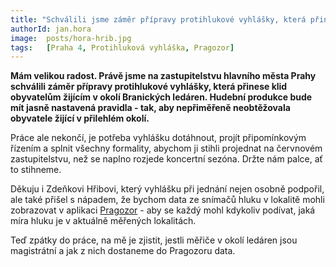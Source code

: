 ```yaml
---
title: "Schválili jsme záměr přípravy protihlukové vyhlášky, která přinese klid v okolí Branických ledáren"
authorId: jan.hora
image: 	posts/hora-hrib.jpg
tags:   [Praha 4, Protihluková vyhláška, Pragozor]
---
```


**Mám velikou radost. Právě jsme na zastupitelstvu hlavního města Prahy schválili záměr přípravy protihlukové vyhlášky, která přinese klid obyvatelům žijícím v okolí Branických ledáren. Hudební produkce bude mít jasně nastavená pravidla - tak, aby nepřiměřeně neobtěžovala obyvatele žijící v přilehlém okolí.**

Práce ale nekončí, je potřeba vyhlášku dotáhnout, projít připomínkovým řízením a splnit všechny formality, abychom ji stihli projednat na červnovém zastupitelstvu, než se naplno rozjede koncertní sezóna. Držte nám palce, ať to stihneme.

Děkuju i Zdeňkovi Hřibovi, který vyhlášku při jednání nejen osobně podpořil, ale také přišel s nápadem, že bychom data ze snímačů hluku v lokalitě mohli zobrazovat v aplikaci [Pragozor](https://pragozor.cz) - aby se každý mohl kdykoliv podívat, jaká míra hluku je v aktuálně měřených lokalitách.

Teď zpátky do práce, na mě je zjistit, jestli měřiče v okolí ledáren jsou magistrátní a jak z nich dostaneme do Pragozoru data. 